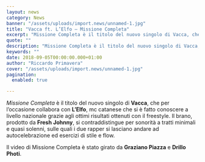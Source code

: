 ```yaml
---
layout: news
category: News
banner: "/assets/uploads/import.news/unnamed-1.jpg"
title: "Vacca ft. L’Elfo – Missione Completa"
excerpt: "Missione Completa è il titolo del nuovo singolo di Vacca, che per l’occasione collabora con L’Elfo, mc catanese che si è fatto conoscere a livello nazionale grazie agli ottimi risultati ottenuti con il freestyle. Il brano, prodotto da Fresh Johnny, si contraddistingue per sonorità a tratti minimali e quasi solenni, sulle quali i due rapper si lasciano andare [&hellip"
quote: ""
description: "Missione Completa è il titolo del nuovo singolo di Vacca, che per l’occasione collabora con L’Elfo, mc catanese che si è fatto conoscere a livello nazionale grazie agli ottimi risultati ottenuti con il freestyle. Il brano, prodotto da Fresh Johnny, si contraddistingue per sonorità a tratti minimali e quasi solenni, sulle quali i due rapper si lasciano andare [&hellip"
keywords: ""
date: 2018-09-05T00:00:00.000+01:00
author: "Riccardo Primavera"
cover: "/assets/uploads/import.news/unnamed-1.jpg"
pagination:
  enabled: true

---
```


_Missione Completa_ è il titolo del nuovo singolo di **Vacca**, che per l’occasione collabora con **L’Elfo**, mc catanese che si è fatto conoscere a livello nazionale grazie agli ottimi risultati ottenuti con il freestyle. Il brano, prodotto da **Fresh** **Johnny**, si contraddistingue per sonorità a tratti minimali e quasi solenni, sulle quali i due rapper si lasciano andare ad autocelebrazione ed esercizi di stile e flow.

Il video di Missione Completa è stato girato da **Graziano Piazza** e **Drillo Photi**.